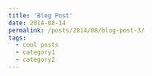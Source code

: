 ```yaml
---
title: 'Blog Post'
date: 2014-08-14
permalink: /posts/2014/08/blog-post-3/
tags:
  - cool posts
  - category1
  - category2
---
```

